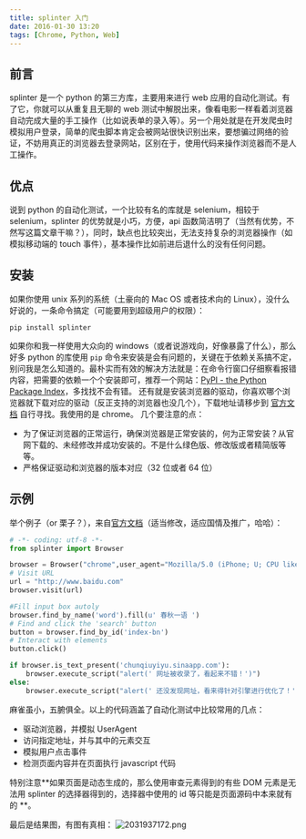 ```yaml
---
title: splinter 入门
date: 2016-01-30 13:20
tags: [Chrome, Python, Web]
---
```

## 前言
splinter 是一个 python 的第三方库，主要用来进行 web 应用的自动化测试。有了它，你就可以从重复且无聊的 web 测试中解脱出来，像看电影一样看着浏览器自动完成大量的手工操作（比如说表单的录入等）。另一个用处就是在开发爬虫时模拟用户登录，简单的爬虫脚本肯定会被网站很快识别出来，要想骗过网络的验证，不妨用真正的浏览器去登录网站，区别在于，使用代码来操作浏览器而不是人工操作。


<!--more-->


## 优点
说到 python 的自动化测试，一个比较有名的库就是 selenium，相较于 selenium，splinter 的优势就是小巧，方便，api 函数简洁明了（当然有优势，不然写这篇文章干嘛？），同时，缺点也比较突出，无法支持复杂的浏览器操作（如模拟移动端的 touch 事件），基本操作比如前进后退什么的没有任何问题。
## 安装
如果你使用 unix 系列的系统（土豪向的 Mac OS 或者技术向的 Linux），没什么好说的，一条命令搞定（可能要用到超级用户的权限）：
```shell
pip install splinter
```

如果你和我一样使用大众向的 windows（或者说游戏向，好像暴露了什么），那么好多 python 的库使用 `pip` 命令来安装是会有问题的，关键在于依赖关系搞不定，别问我是怎么知道的。最朴实而有效的解决方法就是：在命令行窗口仔细察看报错内容，把需要的依赖一个个安装即可，推荐一个网站：[PyPI - the Python Package Index][1]，多找找不会有错。
还有就是安装浏览器的驱动，你喜欢哪个浏览器就下载对应的驱动（反正支持的浏览器也没几个），下载地址请移步到 [官方文档][2] 自行寻找。我使用的是 chrome。
几个要注意的点：
* 为了保证浏览器的正常运行，确保浏览器是正常安装的，何为正常安装？从官网下载的、未经修改并成功安装的。不是什么绿色版、修改版或者精简版等等。
* 严格保证驱动和浏览器的版本对应（32 位或者 64 位）

## 示例
举个例子（or 栗子？），来自[官方文档][3]（适当修改，适应国情及推广，哈哈）：
```python
# -*- coding: utf-8 -*-
from splinter import Browser

browser = Browser("chrome",user_agent="Mozilla/5.0 (iPhone; U; CPU like Mac OS X; en)")
# Visit URL
url = "http://www.baidu.com"
browser.visit(url)

#Fill input box autoly
browser.find_by_name('word').fill(u' 春秋一语 ')
# Find and click the 'search' button
button = browser.find_by_id('index-bn')
# Interact with elements
button.click()

if browser.is_text_present('chunqiuyiyu.sinaapp.com'):
    browser.execute_script("alert(' 网址被收录了，看起来不错！')")
else:
    browser.execute_script("alert(' 还没发现网址，看来得针对引擎进行优化了！')")
```
麻雀虽小，五腑俱全。以上的代码涵盖了自动化测试中比较常用的几点：
* 驱动浏览器，并模拟 UserAgent
* 访问指定地址，并与其中的元素交互
* 模拟用户点击事件
* 检测页面内容并在页面执行 javascript 代码

特别注意**如果页面是动态生成的，那么使用审查元素得到的有些 DOM 元素是无法用 splinter 的选择器得到的，选择器中使用的 id 等只能是页面源码中本来就有的 **。

最后是结果图，有图有真相：
![2031937172.png][4]


  [1]: https://pypi.python.org/pypi
  [2]: http://splinter.readthedocs.org/en/latest/index.html
  [3]: http://splinter.readthedocs.org/en/latest/index.html
  [4]: /img/233691482.png

